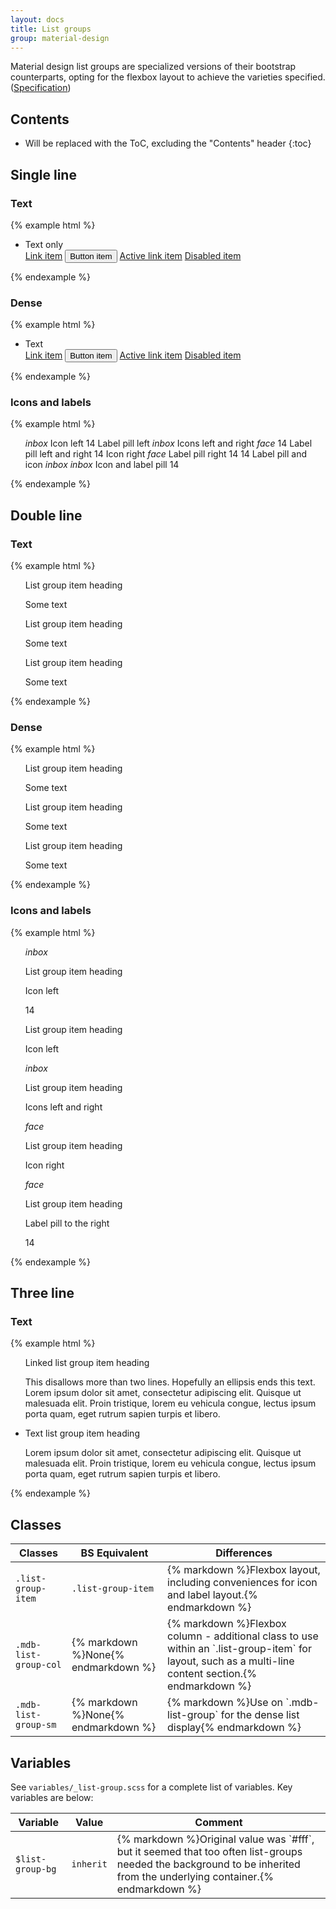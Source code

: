 ```yaml
---
layout: docs
title: List groups
group: material-design
---
```


Material design list groups are specialized versions of their bootstrap counterparts, opting for the flexbox layout to achieve
the varieties specified. ([Specification](https://www.google.com/design/spec/components/lists.html#lists-specs))


## Contents

* Will be replaced with the ToC, excluding the "Contents" header
{:toc}

## Single line

### Text

{% example html %}
<ul class="list-group">
  <li class="list-group-item">Text only</li>
  <a href="#" class="list-group-item">Link item</a>
  <button type="button" class="list-group-item">Button item</button>
  <a href="#" class="list-group-item active">Active link item</a>
  <a href="#" class="list-group-item disabled">Disabled item</a>
</ul>
{% endexample %}

### Dense

{% example html %}
<ul class="list-group mdb-list-group-sm">
  <li class="list-group-item">Text</li>
  <a href="#" class="list-group-item">Link item</a>
  <button type="button" class="list-group-item">Button item</button>
  <a href="#" class="list-group-item active">Active link item</a>
  <a href="#" class="list-group-item disabled">Disabled item</a>
</ul>
{% endexample %}

### Icons and labels

{% example html %}
<ul class="list-group">
  <a class="list-group-item">
    <i class="material-icons">inbox</i>
    Icon left
  </a>
  <a class="list-group-item">
    <span class="label label-default label-pill">14</span>
    Label pill left
  </a>  
  
  <a class="list-group-item">
    <i class="material-icons">inbox</i>
    Icons left and right
    <i class="material-icons">face</i>
  </a>
  <a class="list-group-item">
    <span class="label label-default label-pill">14</span>
    Label pill left and right
    <span class="label label-default label-pill">14</span>
  </a>  

  <a class="list-group-item">
    Icon right
    <i class="material-icons pull-xs-right">face</i>
  </a>
  <a class="list-group-item">
    Label pill right
    <span class="label label-default label-pill pull-xs-right">14</span>
  </a>  
  
  <a class="list-group-item">
    <span class="label label-default label-pill">14</span>
    Label pill and icon
    <i class="material-icons">inbox</i>
  </a>  
  <a class="list-group-item">
    <i class="material-icons">inbox</i>
    Icon and label pill
    <span class="label label-default label-pill">14</span>
  </a>  
</ul>
{% endexample %}



## Double line

###  Text

{% example html %}
<ul class="list-group">
  <a class="list-group-item">
    <div class="mdb-list-group-col">
      <p class="list-group-item-heading">List group item heading</p>
      <p class="list-group-item-text">Some text</p>
    </div>
  </a>
  <a class="list-group-item">
    <div class="mdb-list-group-col">
      <p class="list-group-item-heading">List group item heading</p>
      <p class="list-group-item-text">Some text</p>
    </div>
  </a>
  <a class="list-group-item">
    <div class="mdb-list-group-col">
      <p class="list-group-item-heading">List group item heading</p>
      <p class="list-group-item-text">Some text</p>
    </div>
  </a>  
</ul>
{% endexample %}

###  Dense

{% example html %}
<ul class="list-group mdb-list-group-sm">
  <a class="list-group-item">
    <div class="mdb-list-group-col">
      <p class="list-group-item-heading">List group item heading</p>
      <p class="list-group-item-text">Some text</p>
    </div>
  </a>
  <a class="list-group-item">
    <div class="mdb-list-group-col">
      <p class="list-group-item-heading">List group item heading</p>
      <p class="list-group-item-text">Some text</p>
    </div>
  </a>
  <a class="list-group-item">
    <div class="mdb-list-group-col">
      <p class="list-group-item-heading">List group item heading</p>
      <p class="list-group-item-text">Some text</p>
    </div>
  </a>  
</ul>
{% endexample %}

###  Icons and labels

{% example html %}
<ul class="list-group">
  <a class="list-group-item">
    <i class="material-icons">inbox</i>
    <div class="mdb-list-group-col">
      <p class="list-group-item-heading">List group item heading</p>
      <p class="list-group-item-text">Icon left</p>
    </div>
  </a>

  <a class="list-group-item">
    <span class="label label-default label-pill">14</span>
    <div class="mdb-list-group-col">
      <p class="list-group-item-heading">List group item heading</p>
      <p class="list-group-item-text">Icon left</p>
    </div>
  </a>

  <a class="list-group-item">
    <i class="material-icons">inbox</i>
    <div class="mdb-list-group-col">
      <p class="list-group-item-heading">List group item heading</p>
      <p class="list-group-item-text">Icons left and right</p>
    </div>
    <i class="material-icons">face</i>
  </a>

  <a class="list-group-item">
    <div class="mdb-list-group-col">
      <p class="list-group-item-heading">List group item heading</p>
      <p class="list-group-item-text">Icon right</p>
    </div>
    <i class="material-icons pull-xs-right">face</i>
  </a>

  <a class="list-group-item">
    <div class="mdb-list-group-col">
      <p class="list-group-item-heading">List group item heading</p>
      <p class="list-group-item-text">Label pill to the right</p>
    </div>
    <span class="label label-default label-pill pull-xs-right">14</span>
  </a>
</ul>
{% endexample %}

## Three line

###  Text

{% example html %}
<ul class="list-group">
  <a class="list-group-item">
    <div class="mdb-list-group-col">
      <p class="list-group-item-heading">Linked list group item heading</p>
      <p class="list-group-item-text">This disallows more than two lines.  Hopefully an ellipsis ends this text.  Lorem ipsum dolor sit amet, consectetur adipiscing elit. Quisque ut malesuada elit. Proin tristique, lorem eu vehicula congue, lectus ipsum porta quam, eget rutrum sapien turpis et libero.</p>
    </div>
  </a>
  <li class="list-group-item">
    <div class="mdb-list-group-col">
      <p class="list-group-item-heading">Text list group item heading</p>
      <p class="list-group-item-text">Lorem ipsum dolor sit amet, consectetur adipiscing elit. Quisque ut malesuada elit. Proin tristique, lorem eu vehicula congue, lectus ipsum porta quam, eget rutrum sapien turpis et libero.</p>
    </div>
  </li>
</ul>
{% endexample %}

## Classes

<table>
  <thead>
    <tr>
      <th>Classes</th>
      <th>BS Equivalent</th>
      <th>Differences</th>
    </tr>
  </thead>
  <tbody>
    <tr>
      <td>
        <code>.list-group-item</code>
      </td>
      <td class="text-nowrap">
        <code>.list-group-item</code>
      </td>
      <td>
        {% markdown %}Flexbox layout, including conveniences for icon and label layout.{% endmarkdown %}
      </td>
    </tr>
    <tr>
      <td>
        <code>.mdb-list-group-col</code>
      </td>
      <td class="text-nowrap">
        {% markdown %}None{% endmarkdown %}
      </td>
      <td>
        {% markdown %}Flexbox column - additional class to use within an `.list-group-item` for layout, such as a multi-line content section.{% endmarkdown %}
      </td>
    </tr>
    <tr>
      <td>
        <code>.mdb-list-group-sm</code>
      </td>
      <td class="text-nowrap">
        {% markdown %}None{% endmarkdown %}
      </td>
      <td>
        {% markdown %}Use on `.mdb-list-group` for the dense list display{% endmarkdown %}
      </td>
    </tr>

  </tbody>
</table>


## Variables

See `variables/_list-group.scss` for a complete list of variables.  Key variables are below:

<table>
  <thead>
    <tr>
      <th>Variable</th>
      <th>Value</th>
      <th>Comment</th>
    </tr>
  </thead>
  <tbody>
    <tr>
      <td>
        <code>$list-group-bg</code>
      </td>
      <td>
        <code>inherit</code>
      </td>
      <td>
        {% markdown %}Original value was `#fff`, but it seemed that too often list-groups needed the background to be inherited from the underlying container.{% endmarkdown %}
      </td>
    </tr>
  </tbody>
</table>
